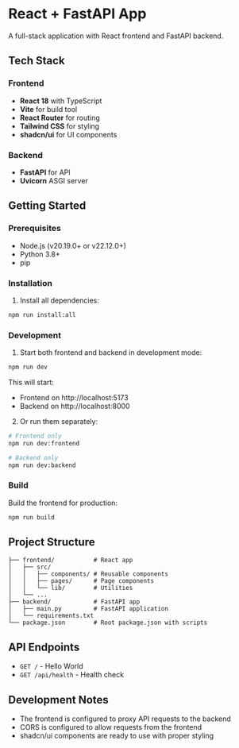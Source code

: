# React + FastAPI App

A full-stack application with React frontend and FastAPI backend.

## Tech Stack

### Frontend
- **React 18** with TypeScript
- **Vite** for build tool
- **React Router** for routing
- **Tailwind CSS** for styling
- **shadcn/ui** for UI components

### Backend
- **FastAPI** for API
- **Uvicorn** ASGI server

## Getting Started

### Prerequisites
- Node.js (v20.19.0+ or v22.12.0+)
- Python 3.8+
- pip

### Installation

1. Install all dependencies:
```bash
npm run install:all
```

### Development

1. Start both frontend and backend in development mode:
```bash
npm run dev
```

This will start:
- Frontend on http://localhost:5173
- Backend on http://localhost:8000

2. Or run them separately:
```bash
# Frontend only
npm run dev:frontend

# Backend only  
npm run dev:backend
```

### Build

Build the frontend for production:
```bash
npm run build
```

## Project Structure

```
├── frontend/           # React app
│   ├── src/
│   │   ├── components/ # Reusable components
│   │   ├── pages/      # Page components
│   │   └── lib/        # Utilities
│   └── ...
├── backend/            # FastAPI app
│   ├── main.py         # FastAPI application
│   └── requirements.txt
└── package.json        # Root package.json with scripts
```

## API Endpoints

- `GET /` - Hello World
- `GET /api/health` - Health check

## Development Notes

- The frontend is configured to proxy API requests to the backend
- CORS is configured to allow requests from the frontend
- shadcn/ui components are ready to use with proper styling